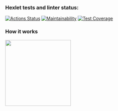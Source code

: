 ### Hexlet tests and linter status:
[![Actions Status](https://github.com/igshipilov/frontend-project-46/actions/workflows/hexlet-check.yml/badge.svg)](https://github.com/igshipilov/frontend-project-46/actions)
[![Maintainability](https://api.codeclimate.com/v1/badges/0746c48ef8ae17b78479/maintainability)](https://codeclimate.com/github/igshipilov/frontend-project-46/maintainability)
[![Test Coverage](https://api.codeclimate.com/v1/badges/0746c48ef8ae17b78479/test_coverage)](https://codeclimate.com/github/igshipilov/frontend-project-46/test_coverage)

### How it works
<a href="https://asciinema.org/a/616944?autoplay=1"><img src="https://asciinema.org/a/616944.png" width="209"/></a>
